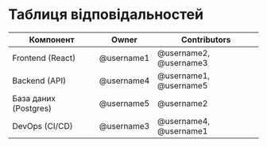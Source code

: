 # Таблиця відповідальностей

| Компонент            | Owner              | Contributors                  |
|-----------------------|--------------------|-------------------------------|
| Frontend (React)      | @username1         | @username2, @username3        |
| Backend (API)         | @username4         | @username1, @username5        |
| База даних (Postgres) | @username5         | @username2                    |
| DevOps (CI/CD)        | @username3         | @username4, @username1        |

